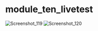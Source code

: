 # module_ten_livetest
 
![Screenshot_119](https://github.com/zahidnayon/module_ten_livetest/assets/49867118/f829feb5-583d-49f8-922b-c54e0827e1ba)
![Screenshot_120](https://github.com/zahidnayon/module_ten_livetest/assets/49867118/663ee361-d285-4ef2-b66c-8d1471ce6c22)
